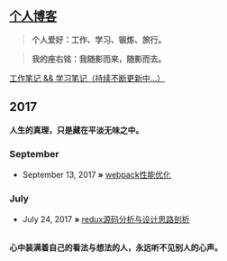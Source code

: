 ## [个人博客](http://dushao103500.github.io)

> **个人爱好：工作、学习、锻炼、旅行。**

> **我的座右铭：我随影而来，随影而去。**

[工作笔记 && 学习笔记（持续不断更新中...）](https://github.com/dushao103500/blog/blob/master/study.md)

## 2017
**人生的真理，只是藏在平淡无味之中。**

### September

* September 13, 2017 **»** [webpack性能优化](https://github.com/dushao103500/blog/issues/2)

### July

* July 24, 2017 **»** [redux源码分析与设计思路剖析](https://github.com/dushao103500/blog/issues/1)

##
**心中装满着自己的看法与想法的人，永远听不见别人的心声。**
